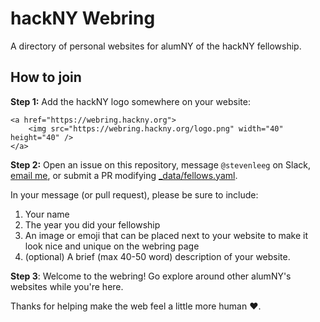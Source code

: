 # hackNY Webring
A directory of personal websites for alumNY of the hackNY fellowship.

## How to join
**Step 1:** Add the hackNY logo somewhere on your website:

```
<a href="https://webring.hackny.org">
    <img src="https://webring.hackny.org/logo.png" width="40" height="40" />
</a>
```

**Step 2:** Open an issue on this repository, message `@stevenleeg` on Slack, [email me](mailto:steve@stevegattuso.me), or submit a PR modifying [_data/fellows.yaml](_data/fellows.yaml).

In your message (or pull request), please be sure to include:

1. Your name
2. The year you did your fellowship
3. An image or emoji that can be placed next to your website to make it look nice and unique on the webring page
4. (optional) A brief (max 40-50 word) description of your website.

**Step 3**: Welcome to the webring! Go explore around other alumNY's websites while you're here.

Thanks for helping make the web feel a little more human ❤️.
